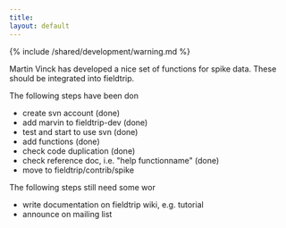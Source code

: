 ```yaml
---
title:
layout: default
---
```


{% include /shared/development/warning.md %}

Martin Vinck has developed a nice set of functions for spike data. These should be integrated into fieldtrip.

The following steps have been don

*  create svn account (done)
*  add marvin to fieldtrip-dev (done)
*  test and start to use svn (done)
*  add functions (done)
*  check code duplication (done)
*  check reference doc, i.e. "help functionname" (done)
*  move to fieldtrip/contrib/spike

The following steps still need some wor

*  write documentation on fieldtrip wiki, e.g. tutorial
*  announce on mailing list
 
